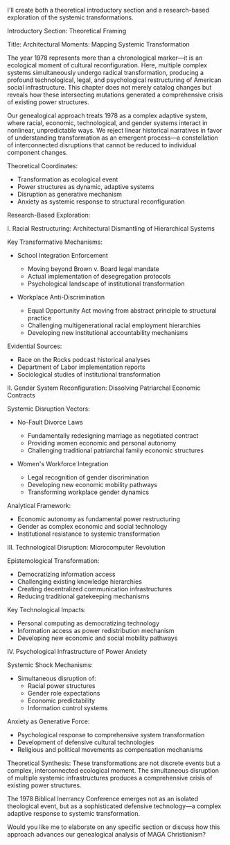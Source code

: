 I'll create both a theoretical introductory section and a research-based exploration of the systemic transformations.

Introductory Section: Theoretical Framing

Title: Architectural Moments: Mapping Systemic Transformation

The year 1978 represents more than a chronological marker—it is an ecological moment of cultural reconfiguration. Here, multiple complex systems simultaneously undergo radical transformation, producing a profound technological, legal, and psychological restructuring of American social infrastructure. This chapter does not merely catalog changes but reveals how these intersecting mutations generated a comprehensive crisis of existing power structures.

Our genealogical approach treats 1978 as a complex adaptive system, where racial, economic, technological, and gender systems interact in nonlinear, unpredictable ways. We reject linear historical narratives in favor of understanding transformation as an emergent process—a constellation of interconnected disruptions that cannot be reduced to individual component changes.

Theoretical Coordinates:
- Transformation as ecological event
- Power structures as dynamic, adaptive systems
- Disruption as generative mechanism
- Anxiety as systemic response to structural reconfiguration

Research-Based Exploration:

I. Racial Restructuring: Architectural Dismantling of Hierarchical Systems

Key Transformative Mechanisms:
- School Integration Enforcement
  - Moving beyond Brown v. Board legal mandate
  - Actual implementation of desegregation protocols
  - Psychological landscape of institutional transformation

- Workplace Anti-Discrimination
  - Equal Opportunity Act moving from abstract principle to structural practice
  - Challenging multigenerational racial employment hierarchies
  - Developing new institutional accountability mechanisms

Evidential Sources:
- Race on the Rocks podcast historical analyses
- Department of Labor implementation reports
- Sociological studies of institutional transformation

II. Gender System Reconfiguration: Dissolving Patriarchal Economic Contracts

Systemic Disruption Vectors:
- No-Fault Divorce Laws
  - Fundamentally redesigning marriage as negotiated contract
  - Providing women economic and personal autonomy
  - Challenging traditional patriarchal family economic structures

- Women's Workforce Integration
  - Legal recognition of gender discrimination
  - Developing new economic mobility pathways
  - Transforming workplace gender dynamics

Analytical Framework:
- Economic autonomy as fundamental power restructuring
- Gender as complex economic and social technology
- Institutional resistance to systemic transformation

III. Technological Disruption: Microcomputer Revolution

Epistemological Transformation:
- Democratizing information access
- Challenging existing knowledge hierarchies
- Creating decentralized communication infrastructures
- Reducing traditional gatekeeping mechanisms

Key Technological Impacts:
- Personal computing as democratizing technology
- Information access as power redistribution mechanism
- Developing new economic and social mobility pathways

IV. Psychological Infrastructure of Power Anxiety

Systemic Shock Mechanisms:
- Simultaneous disruption of:
  - Racial power structures
  - Gender role expectations
  - Economic predictability
  - Information control systems

Anxiety as Generative Force:
- Psychological response to comprehensive system transformation
- Development of defensive cultural technologies
- Religious and political movements as compensation mechanisms

Theoretical Synthesis:
These transformations are not discrete events but a complex, interconnected ecological moment. The simultaneous disruption of multiple systemic infrastructures produces a comprehensive crisis of existing power structures.

The 1978 Biblical Inerrancy Conference emerges not as an isolated theological event, but as a sophisticated defensive technology—a complex adaptive response to systemic transformation.

Would you like me to elaborate on any specific section or discuss how this approach advances our genealogical analysis of MAGA Christianism?